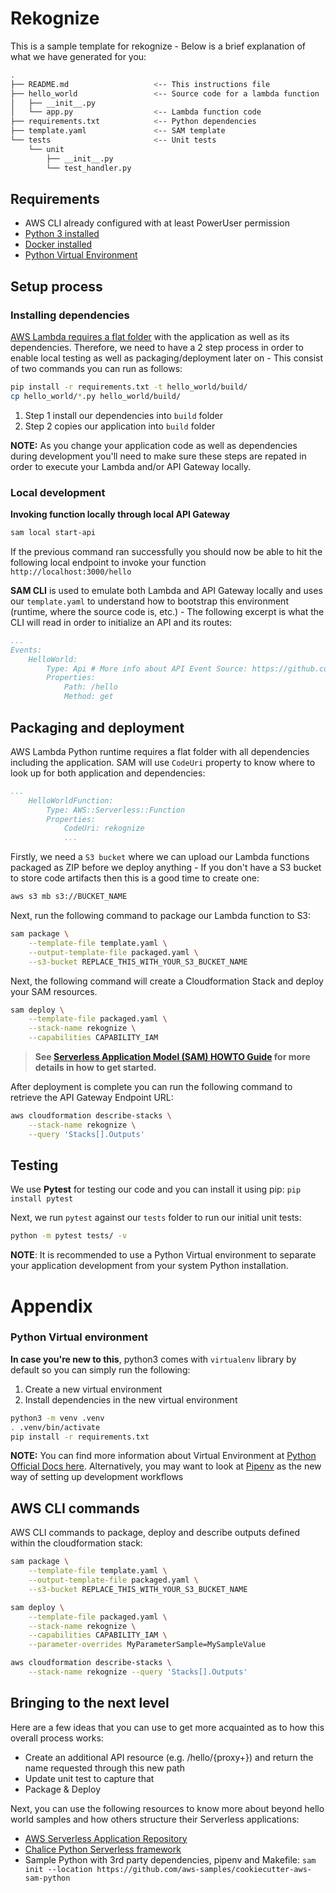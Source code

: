 # Rekognize

This is a sample template for rekognize - Below is a brief explanation of what we have generated for you:

```bash
.
├── README.md                   <-- This instructions file
├── hello_world                 <-- Source code for a lambda function
│   ├── __init__.py
│   └── app.py                  <-- Lambda function code
├── requirements.txt            <-- Python dependencies
├── template.yaml               <-- SAM template
└── tests                       <-- Unit tests
    └── unit
        ├── __init__.py
        └── test_handler.py
```

## Requirements

* AWS CLI already configured with at least PowerUser permission
* [Python 3 installed](https://www.python.org/downloads/)
* [Docker installed](https://www.docker.com/community-edition)
* [Python Virtual Environment](http://docs.python-guide.org/en/latest/dev/virtualenvs/)

## Setup process

### Installing dependencies

[AWS Lambda requires a flat folder](https://docs.aws.amazon.com/lambda/latest/dg/lambda-python-how-to-create-deployment-package.html) with the application as well as its dependencies. Therefore, we need to have a 2 step process in order to enable local testing as well as packaging/deployment later on - This consist of two commands you can run as follows:

```bash
pip install -r requirements.txt -t hello_world/build/
cp hello_world/*.py hello_world/build/
```

1. Step 1 install our dependencies into ``build`` folder 
2. Step 2 copies our application into ``build`` folder

**NOTE:** As you change your application code as well as dependencies during development you'll need to make sure these steps are repated in order to execute your Lambda and/or API Gateway locally.

### Local development

**Invoking function locally through local API Gateway**

```bash
sam local start-api
```

If the previous command ran successfully you should now be able to hit the following local endpoint to invoke your function `http://localhost:3000/hello`

**SAM CLI** is used to emulate both Lambda and API Gateway locally and uses our `template.yaml` to understand how to bootstrap this environment (runtime, where the source code is, etc.) - The following excerpt is what the CLI will read in order to initialize an API and its routes:

```yaml
...
Events:
    HelloWorld:
        Type: Api # More info about API Event Source: https://github.com/awslabs/serverless-application-model/blob/master/versions/2016-10-31.md#api
        Properties:
            Path: /hello
            Method: get
```

## Packaging and deployment

AWS Lambda Python runtime requires a flat folder with all dependencies including the application. SAM will use `CodeUri` property to know where to look up for both application and dependencies:

```yaml
...
    HelloWorldFunction:
        Type: AWS::Serverless::Function
        Properties:
            CodeUri: rekognize
            ...
```

Firstly, we need a `S3 bucket` where we can upload our Lambda functions packaged as ZIP before we deploy anything - If you don't have a S3 bucket to store code artifacts then this is a good time to create one:

```bash
aws s3 mb s3://BUCKET_NAME
```

Next, run the following command to package our Lambda function to S3:

```bash
sam package \
    --template-file template.yaml \
    --output-template-file packaged.yaml \
    --s3-bucket REPLACE_THIS_WITH_YOUR_S3_BUCKET_NAME
```

Next, the following command will create a Cloudformation Stack and deploy your SAM resources.

```bash
sam deploy \
    --template-file packaged.yaml \
    --stack-name rekognize \
    --capabilities CAPABILITY_IAM
```

> **See [Serverless Application Model (SAM) HOWTO Guide](https://github.com/awslabs/serverless-application-model/blob/master/HOWTO.md) for more details in how to get started.**

After deployment is complete you can run the following command to retrieve the API Gateway Endpoint URL:

```bash
aws cloudformation describe-stacks \
    --stack-name rekognize \
    --query 'Stacks[].Outputs'
``` 

## Testing

We use **Pytest** for testing our code and you can install it using pip: ``pip install pytest`` 

Next, we run `pytest` against our `tests` folder to run our initial unit tests:

```bash
python -m pytest tests/ -v
```

**NOTE**: It is recommended to use a Python Virtual environment to separate your application development from  your system Python installation.

# Appendix

### Python Virtual environment
**In case you're new to this**, python3 comes with `virtualenv` library by default so you can simply run the following:

1. Create a new virtual environment
2. Install dependencies in the new virtual environment

```bash
python3 -m venv .venv
. .venv/bin/activate
pip install -r requirements.txt
```


**NOTE:** You can find more information about Virtual Environment at [Python Official Docs here](https://docs.python.org/3/tutorial/venv.html). Alternatively, you may want to look at [Pipenv](https://github.com/pypa/pipenv) as the new way of setting up development workflows
## AWS CLI commands

AWS CLI commands to package, deploy and describe outputs defined within the cloudformation stack:

```bash
sam package \
    --template-file template.yaml \
    --output-template-file packaged.yaml \
    --s3-bucket REPLACE_THIS_WITH_YOUR_S3_BUCKET_NAME

sam deploy \
    --template-file packaged.yaml \
    --stack-name rekognize \
    --capabilities CAPABILITY_IAM \
    --parameter-overrides MyParameterSample=MySampleValue

aws cloudformation describe-stacks \
    --stack-name rekognize --query 'Stacks[].Outputs'
```

## Bringing to the next level

Here are a few ideas that you can use to get more acquainted as to how this overall process works:

* Create an additional API resource (e.g. /hello/{proxy+}) and return the name requested through this new path
* Update unit test to capture that
* Package & Deploy

Next, you can use the following resources to know more about beyond hello world samples and how others structure their Serverless applications:

* [AWS Serverless Application Repository](https://aws.amazon.com/serverless/serverlessrepo/)
* [Chalice Python Serverless framework](https://github.com/aws/chalice)
* Sample Python with 3rd party dependencies, pipenv and Makefile: ``sam init --location https://github.com/aws-samples/cookiecutter-aws-sam-python``
